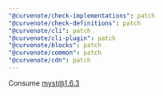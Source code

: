 ```yaml
---
"@curvenote/check-implementations": patch
"@curvenote/check-definitions": patch
"@curvenote/cli": patch
"@curvenote/cli-plugin": patch
"@curvenote/blocks": patch
"@curvenote/common": patch
"@curvenote/cdn": patch
---
```


Consume myst@1.6.3
